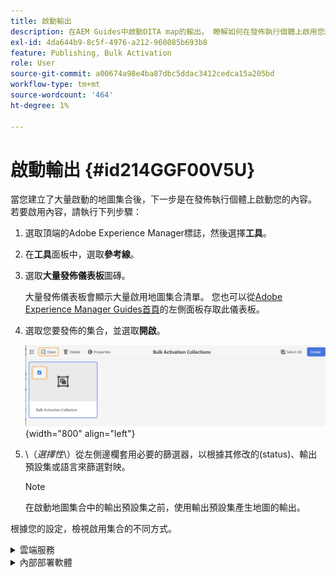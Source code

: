 ```yaml
---
title: 啟動輸出
description: 在AEM Guides中啟動DITA map的輸出。 瞭解如何在發佈執行個體上啟用您的內容。
exl-id: 4da644b9-8c5f-4976-a212-960085b693b8
feature: Publishing, Bulk Activation
role: User
source-git-commit: a00674a98e4ba87dbc5ddac3412cedca15a205bd
workflow-type: tm+mt
source-wordcount: '464'
ht-degree: 1%

---
```


# 啟動輸出 {#id214GGF00V5U}

當您建立了大量啟動的地圖集合後，下一步是在發佈執行個體上啟動您的內容。 若要啟用內容，請執行下列步驟：

1. 選取頂端的Adobe Experience Manager標誌，然後選擇&#x200B;**工具**。

1. 在&#x200B;**工具**&#x200B;面板中，選取&#x200B;**參考線**。

1. 選取&#x200B;**大量發佈儀表板**&#x200B;圖磚。

   大量發佈儀表板會顯示大量啟用地圖集合清單。 您也可以從[Adobe Experience Manager Guides首頁](intro-home-page.md)的左側面板存取此儀表板。

1. 選取您要發佈的集合，並選取&#x200B;**開啟**。

   ![](images/bulk-activation-collection-open.png){width="800" align="left"}

1. \（*選擇性*\）從左側邊欄套用必要的篩選器，以根據其修改的\(status\)、輸出預設集或語言來篩選對映。

   >[!NOTE]
   >
   >在啟動地圖集合中的輸出預設集之前，使用輸出預設集產生地圖的輸出。


根據您的設定，檢視啟用集合的不同方式。

<details>
<summary> 雲端服務 </summary>

在雲端服務上![大量集合 — 發佈](images/bulk-activation-collection-quick-publish-CS.png){width="650" align="left"}

您可以啟動輸出至&#x200B;**預覽**&#x200B;或&#x200B;**發佈**&#x200B;執行個體。

**預覽**

* 若要啟用選取的地圖的輸出，請選取預先產生的地圖輸出，然後選取&#x200B;**發佈至** > **預覽**。
* 若要啟用所有DITA map及其設定之預設集的輸出，請選取&#x200B;**Map**&#x200B;欄旁的核取方塊，然後選取&#x200B;**發佈至** > **發佈**。


**發佈**

* 若要啟用選取的地圖的輸出，請選取預先產生的地圖輸出，然後選取&#x200B;**發佈至** > **發佈**。

* 若要啟動所有DITA map及其設定之預設集的輸出，請選取Map （欄）旁的核取方塊，然後選取&#x200B;**發佈至** > **發佈**。


>[!NOTE]
> 
> 只有在您為地圖產生輸出時，才會啟用地圖輸出的核取方塊。

將地圖輸出排入發佈佇列時，會顯示成功訊息。

一旦為所選對映檔案啟動輸出後，稽核歷史記錄標籤即會更新，並且最新啟動的輸出會顯示在最上方。 **已發佈**&#x200B;欄已更新為發佈日期和時間。

</details>

<details>    
<summary>  內部部署軟體 </summary>


執行下列任一項作業：

* 若要啟動選取的地圖的輸出，請選取預先產生的地圖輸出，並選取&#x200B;**快速發佈**。
* 若要啟動所有DITA map及其設定之預設集的輸出，請選取Map （欄）旁的核取方塊，然後選取&#x200B;**快速發佈。**
  ![大量集合 — 發佈](images/bulk-activation-collection-quick-publish.png){width="650" align="left"}

  >[!NOTE]
  > 
  >只有在您為地圖產生輸出時，才會啟用地圖輸出的核取方塊。


將地圖輸出排入發佈佇列時，會顯示成功訊息。

一旦為所選對映檔案啟動輸出後，稽核歷史記錄標籤即會更新，並且最新啟動的輸出會顯示在最上方。 **已發佈**&#x200B;欄已更新為發佈日期和時間。

**父級主題： **[大量啟用已發佈的內容](conf-bulk-activation.md)

